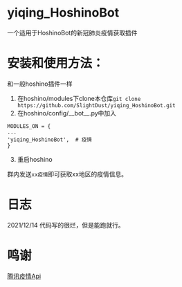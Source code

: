 # yiqing_HoshinoBot
一个适用于HoshinoBot的新冠肺炎疫情获取插件

# 安装和使用方法：
和一般hoshino插件一样  

1. 在hoshino/modules下clone本仓库`git clone https://github.com/SlightDust/yiqing_HoshinoBot.git`  
2. 在hoshino/config/\_\_bot\_\_.py中加入
```
MODULES_ON = {
...
'yiqing_HoshinoBot',  # 疫情
}
```
3. 重启hoshino

群内发送`xx疫情`即可获取xx地区的疫情信息。  


# 日志
2021/12/14  代码写的很烂，但是能跑就行。  

# 鸣谢
[腾讯疫情Api](https://view.inews.qq.com/g2/getOnsInfo?name=disease_h5)